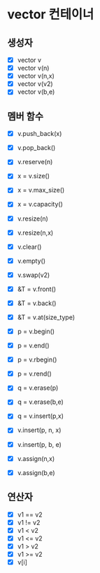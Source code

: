 # vector 컨테이너

## 생성자
- [x] vector v
- [x] vector v(n)
- [x] vector v(n,x)
- [x] vector v(v2)
- [x] vector v(b,e)

## 멤버 함수
- [x] v.push_back(x)
- [x] v.pop_back()
- [x] v.reserve(n)


- [x] x = v.size()
- [x] x = v.max_size()
- [x] x = v.capacity()


- [x] v.resize(n)
- [x] v.resize(n,x)


- [x] v.clear()
- [x] v.empty()
- [x] v.swap(v2)


- [x] &T = v.front()
- [x] &T = v.back()
- [x] &T = v.at(size_type)


- [x] p = v.begin()
- [x] p = v.end()
- [x] p = v.rbegin()
- [x] p = v.rend()


- [x] q = v.erase(p)
- [x] q = v.erase(b,e)
- [x] q = v.insert(p,x)
- [x] v.insert(p, n, x)
- [x] v.insert(p, b, e)


- [x] v.assign(n,x)
- [x] v.assign(b,e)

## 연산자
- [x] v1 == v2
- [x] v1 != v2
- [x] v1 < v2
- [x] v1 <= v2
- [x] v1 > v2
- [x] v1 >= v2
- [x] v[i]
